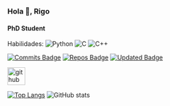 ### Hola 👋, Rigo
#### PhD Student

Habilidades: 
![Python](https://img.shields.io/badge/python-3670A0?style=for-the-badge&logo=python&logoColor=ffdd54)
![C](https://img.shields.io/badge/c-%2300599C.svg?style=for-the-badge&logo=c&logoColor=white)
![C++](https://img.shields.io/badge/c++-%2300599C.svg?style=for-the-badge&logo=c%2B%2B&logoColor=white)

[![Commits Badge](https://badges.pufler.dev/commits/monthly/pujux)](https://badges.pufler.dev)
[![Repos Badge](https://badges.pufler.dev/repos/pujux)](https://badges.pufler.dev)
[![Updated Badge](https://badges.pufler.dev/updated/pujux/badge-it)](https://badges.pufler.dev)

[<img src='https://cdn.jsdelivr.net/npm/simple-icons@3.0.1/icons/github.svg' alt='github' height='40'>](https://github.com/rigo93acosta)  

[![Top Langs](https://github-readme-stats.vercel.app/api/top-langs/?username=rigo93acosta)](https://github.com/anuraghazra/github-readme-stats)
![GitHub stats](https://github-readme-stats.vercel.app/api?username=rigo93acosta&show_icons=true&count_private=true)  

